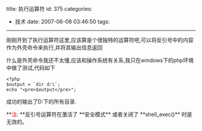 title: 执行运算符
id: 375
categories:
  - 技术
date: 2007-06-08 03:46:50
tags:
---

刚刚开到了执行运算符这里,应该算是个很独特的运算符吧,可以将反引号中的内容作为外壳命令来执行,并将其输出信息返回

什么是外壳命令我还不太懂,应该和操作系统有关系,我只在windows下的php环境中做了测试,代码如下
```
<?php
$output = `dir d:\`;
echo "<pre>$output</pre>";
```
成功的输出了D:下的所有目录.

<p>**<font color="#ff0000">注</font>: **反引号运算符在激活了 **安全模式** 或者关闭了 **shell_exec()** 时是无效的。</p
